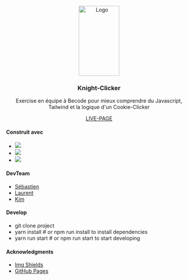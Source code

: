

<!-- PROJECT LOGO -->
<br />
<div align="center">
    <img src="pictures/8bitKnight.png" alt="Logo" width="110" height="190">

  <h3 class ="text-center" >Knight-Clicker</h3>

  <p text-align="center">
     Exercise en équipe à Becode pour mieux comprendre du Javascript, Tailwind et la logique d'un Cookie-Clicker      
  </p>
  <a text-align="center" href=https://eradikalien.github.io/knight-clicker/>LIVE-PAGE</a>

</div>

<div align="left">

#### Construit avec

* <img src="https://img.shields.io/badge/-tailwind-blue">
* <img src ="https://img.shields.io/badge/-vite-green">
* <img src="https://img.shields.io/badge/-VanillaJs-yellow">



<!-- ROADMAP -->
#### DevTeam

* <a href="https://github.com/IronNetta">Sébastien</a>
* <a href="https://github.com/EradikAlien">Laurent</a>
* <a href="https://github.com/KimJacobus">Kim</a>


#### Develop

* git clone project
* yarn install # or npm run install to install dependencies
* yarn run start # or npm run start to start developing


<!-- ACKNOWLEDGMENTS -->
#### Acknowledgments


* [Img Shields](https://shields.io)
* [GitHub Pages](https://pages.github.com)

</div>


